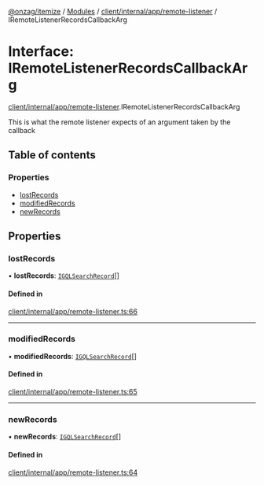 [@onzag/itemize](../README.md) / [Modules](../modules.md) / [client/internal/app/remote-listener](../modules/client_internal_app_remote_listener.md) / IRemoteListenerRecordsCallbackArg

# Interface: IRemoteListenerRecordsCallbackArg

[client/internal/app/remote-listener](../modules/client_internal_app_remote_listener.md).IRemoteListenerRecordsCallbackArg

This is what the remote listener expects of an argument taken
by the callback

## Table of contents

### Properties

- [lostRecords](client_internal_app_remote_listener.IRemoteListenerRecordsCallbackArg.md#lostrecords)
- [modifiedRecords](client_internal_app_remote_listener.IRemoteListenerRecordsCallbackArg.md#modifiedrecords)
- [newRecords](client_internal_app_remote_listener.IRemoteListenerRecordsCallbackArg.md#newrecords)

## Properties

### lostRecords

• **lostRecords**: [`IGQLSearchRecord`](gql_querier.IGQLSearchRecord.md)[]

#### Defined in

[client/internal/app/remote-listener.ts:66](https://github.com/onzag/itemize/blob/f2f29986/client/internal/app/remote-listener.ts#L66)

___

### modifiedRecords

• **modifiedRecords**: [`IGQLSearchRecord`](gql_querier.IGQLSearchRecord.md)[]

#### Defined in

[client/internal/app/remote-listener.ts:65](https://github.com/onzag/itemize/blob/f2f29986/client/internal/app/remote-listener.ts#L65)

___

### newRecords

• **newRecords**: [`IGQLSearchRecord`](gql_querier.IGQLSearchRecord.md)[]

#### Defined in

[client/internal/app/remote-listener.ts:64](https://github.com/onzag/itemize/blob/f2f29986/client/internal/app/remote-listener.ts#L64)
